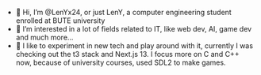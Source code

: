 - 👋 Hi, I’m @LenYx24, or just LenY, a computer engineering student enrolled at BUTE university
- 👀 I’m interested in a lot of fields related to IT, like web dev, AI, game dev and much more...
- 🌱 I like to experiment in new tech and play around with it, currently I was checking out the t3 stack and Next.js 13.
I focus more on C and C++ now, because of university courses, used SDL2 to make games.
